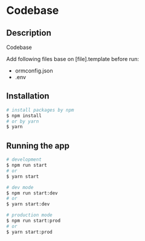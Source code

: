 # Codebase

## Description

Codebase

Add following files base on [file].template before run:
* ormconfig.json
* .env

## Installation

```bash
# install packages by npm
$ npm install
# or by yarn
$ yarn
```

## Running the app

```bash
# development
$ npm run start
# or
$ yarn start

# dev mode
$ npm run start:dev
# or
$ yarn start:dev

# production mode
$ npm run start:prod
# or
$ yarn start:prod
```
